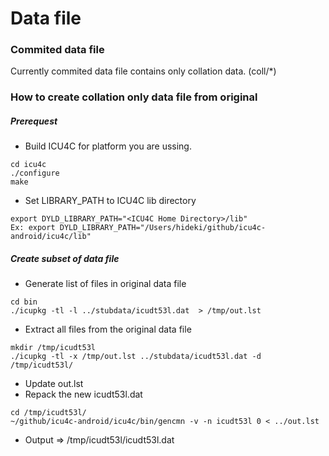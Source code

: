 # Data file

### Commited data file
Currently commited data file contains only collation data. (coll/*)

### How to create collation only data file from original

##### Prerequest
* Build ICU4C for platform you are ussing.
```
cd icu4c
./configure
make
```
* Set LIBRARY_PATH to ICU4C lib directory
```
export DYLD_LIBRARY_PATH="<ICU4C Home Directory>/lib"
Ex: export DYLD_LIBRARY_PATH="/Users/hideki/github/icu4c-android/icu4c/lib"
```

##### Create subset of data file
* Generate list of files in original data file
```
cd bin
./icupkg -tl -l ../stubdata/icudt53l.dat  > /tmp/out.lst
```
* Extract all files from the original data file
```
mkdir /tmp/icudt53l
./icupkg -tl -x /tmp/out.lst ../stubdata/icudt53l.dat -d /tmp/icudt53l/
```
* Update out.lst
* Repack the new icudt53l.dat
```
cd /tmp/icudt53l/
~/github/icu4c-android/icu4c/bin/gencmn -v -n icudt53l 0 < ../out.lst 
```
* Output => /tmp/icudt53l/icudt53l.dat
